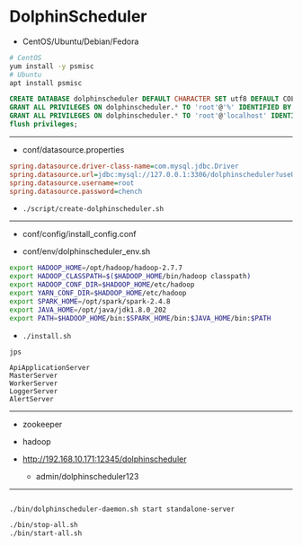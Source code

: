 # DolphinScheduler


- CentOS/Ubuntu/Debian/Fedora
```sh
# CentOS
yum install -y psmisc
# Ubuntu
apt install psmisc
```


```sql
CREATE DATABASE dolphinscheduler DEFAULT CHARACTER SET utf8 DEFAULT COLLATE utf8_general_ci;
GRANT ALL PRIVILEGES ON dolphinscheduler.* TO 'root'@'%' IDENTIFIED BY 'chench';
GRANT ALL PRIVILEGES ON dolphinscheduler.* TO 'root'@'localhost' IDENTIFIED BY 'chench';
flush privileges;

```


---
- conf/datasource.properties

```ini
spring.datasource.driver-class-name=com.mysql.jdbc.Driver
spring.datasource.url=jdbc:mysql://127.0.0.1:3306/dolphinscheduler?useUnicode=true&characterEncoding=UTF-8
spring.datasource.username=root
spring.datasource.password=chench


```


- `./script/create-dolphinscheduler.sh`

---

- conf/config/install_config.conf

- conf/env/dolphinscheduler_env.sh

```sh
export HADOOP_HOME=/opt/hadoop/hadoop-2.7.7
export HADOOP_CLASSPATH=$($HADOOP_HOME/bin/hadoop classpath)
export HADOOP_CONF_DIR=$HADOOP_HOME/etc/hadoop
export YARN_CONF_DIR=$HADOOP_HOME/etc/hadoop
export SPARK_HOME=/opt/spark/spark-2.4.8
export JAVA_HOME=/opt/java/jdk1.8.0_202
export PATH=$HADOOP_HOME/bin:$SPARK_HOME/bin:$JAVA_HOME/bin:$PATH

```

- `./install.sh`

```
jps

ApiApplicationServer
MasterServer
WorkerServer
LoggerServer
AlertServer
```

---
- zookeeper
- hadoop


- http://192.168.10.171:12345/dolphinscheduler
    - admin/dolphinscheduler123

---

```sh

./bin/dolphinscheduler-daemon.sh start standalone-server

./bin/stop-all.sh
./bin/start-all.sh

```